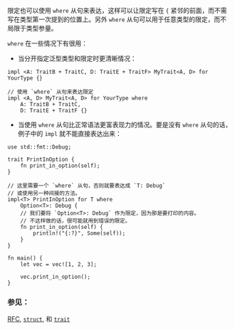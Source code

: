 限定也可以使用 `where` 从句来表达，这样可以让限定写在 `{` 紧邻的前面，而不需写在类型第一次提到的位置上。另外 `where` 从句可以用于任意类型的限定，而不局限于类型参量。

`where` 在一些情况下有很用：

* 当分开指定泛型类型和限定时更清晰情况：

```rust,ignore
impl <A: TraitB + TraitC, D: TraitE + TraitF> MyTrait<A, D> for YourType {}

// 使用 `where` 从句来表达限定
impl <A, D> MyTrait<A, D> for YourType where
    A: TraitB + TraitC,
    D: TraitE + TraitF {}
```

* 当使用 `where` 从句比正常语法更富表现力的情况。要是没有 `where` 从句的话，例子中的 `impl` 就不能直接表达出来：

```rust,editable
use std::fmt::Debug;

trait PrintInOption {
    fn print_in_option(self);
}

// 这里需要一个 `where` 从句，否则就要表达成 `T: Debug`
// 或使用另一种间接的方法。
impl<T> PrintInOption for T where
    Option<T>: Debug {
    // 我们要将 `Option<T>: Debug` 作为限定，因为那是要打印的内容。
    // 不这样做的话，很可能就用到错误的限定。
    fn print_in_option(self) {
        println!("{:?}", Some(self));
    }
}

fn main() {
    let vec = vec![1, 2, 3];

    vec.print_in_option();
}
```

### 参见：

[RFC][where], [`struct`][struct], 和 [`trait`][trait]

[struct]: ../custom_types/structs.html
[trait]: ../trait.html
[where]: https://github.com/rust-lang/rfcs/blob/master/text/0135-where.md
